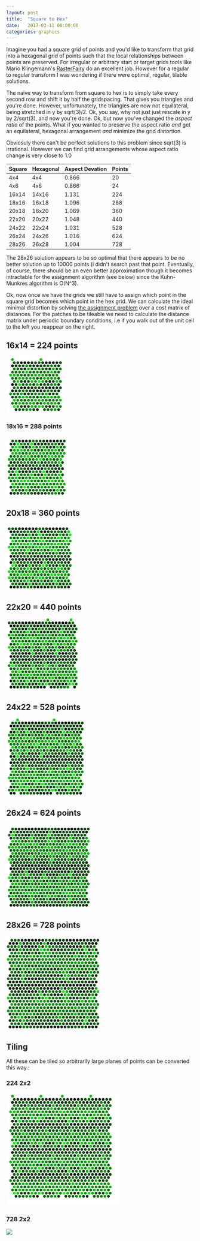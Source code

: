 ```yaml
---
layout: post
title:  "Square to Hex"
date:   2017-03-11 00:00:00
categories: graphics
---
```


Imagine you had a square grid of points and you'd like to transform that grid into a hexagonal grid of points such that the local relationships between points are preserved. For irregular or arbitrary start or target grids tools like Mario Klingemann's [RasterFairy](https://github.com/Quasimondo/RasterFairy) do an excellent job. However for a regular to regular transform I was wondering if there were optimal, regular, tilable solutions.

The naive way to transform from square to hex is to simply take every second row and shift it by half the gridspacing. That gives you triangles and you're done. However, unfortunately, the triangles are now not equilateral, being stretched in y by sqrt(3)/2. Ok, you say, why not just just rescale in y by 2/sqrt(3), and now you're done. Ok, but now you've changed the *aspect ratio* of the points. What if you wanted to preserve the aspect ratio *and* get an equilateral, hexagonal arrangement *and* minimize the grid distortion.

Obviosuly there can't be perfect solutions to this problem since sqrt(3) is irrational.
However we can find grid arrangements whose aspect ratio change is very close to 1.0

| Square | Hexagonal | Aspect Devation |  Points  |
|--------|-----------|-----------------|----------|
|    4x4 |    4x4    |  0.866          |    20    |
|    4x6 |    4x6    |  0.866          |    24    |
|  16x14 |  14x16    |  1.131          |   224    |
|  18x16 |  16x18    |  1.096          |   288    |
|  20x18 |  18x20    |  1.069          |   360    |
|  22x20 |  20x22    |  1.048          |   440    |
|  24x22 |  22x24    |  1.031          |   528    |
|  26x24 |  24x26    |  1.016          |   624    |
|  28x26 |  26x28    |  1.004          |   728    |



The 28x26 solution appears to be so optimal that there appears to be no better solution up to 10000 points (i didn't search past that point. Eventually, of course, there should be an even better approximation though it becomes intractable for the assignment algorithm (see below) since the Kuhn-Munkres algorithm is O(N^3).

Ok, now once we have the grids we still have to assign which point in the square grid becomes which point in the hex grid.
We can calculate the ideal minimal distortion by solving [the assignment problem](https://en.wikipedia.org/wiki/Hungarian_algorithm) over a cost matrix of distances. For the patches to be tileable we need to calculate the distance matrix under periodic boundary conditions, i.e if you walk out of the unit cell to the left you reappear on the right.

## 16x14 = 224 points

<a type="text/html" href="/assets/squaretohex/solution.224.txt"><img src="/assets/squaretohex/solution.224.gif"></a>

### 18x16 = 288 points

<a type="text/html" href="/assets/squaretohex/solution.288.txt"><img src="/assets/squaretohex/solution.288.gif"></a>

## 20x18 = 360 points

<a type="text/html" href="/assets/squaretohex/solution.360.txt"><img src="/assets/squaretohex/solution.360.gif"></a>

## 22x20 = 440 points

<a type="text/html" href="/assets/squaretohex/solution.440.txt"><img src="/assets/squaretohex/solution.440.gif"></a>

## 24x22 = 528 points

<a type="text/html" href="/assets/squaretohex/solution.528.txt"><img src="/assets/squaretohex/solution.528.gif"></a>

## 26x24 = 624 points

<a type="text/html" href="/assets/squaretohex/solution.624.txt"><img src="/assets/squaretohex/solution.624.gif"></a>

## 28x26 = 728 points

<a type="text/html" href="/assets/squaretohex/solution.728.txt"><img src="/assets/squaretohex/solution.728.gif"></a>


## Tiling

All these can be tiled so arbitrarily large planes of points can be converted this way.:

### 224 2x2

<img src="/assets/squaretohex/solution.224.tile2x.gif">

### 728 2x2

<img src="/assets/squaretohex/solution.728.tile2x.gif">





